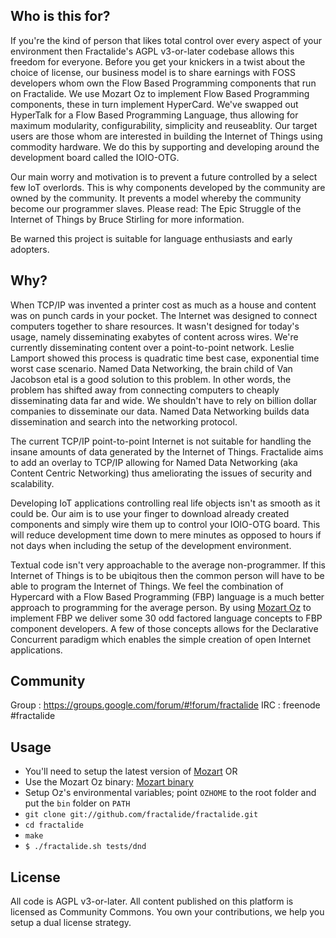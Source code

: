 Who is this for?
--------
If you're the kind of person that likes total control over every aspect of your environment then Fractalide's AGPL v3-or-later codebase allows this freedom for everyone. Before you get your knickers in a twist about the choice of license, our business model is to share earnings with FOSS developers whom own the Flow Based Programming components that run on Fractalide. We use Mozart Oz to implement Flow Based Programming components, these in turn implement HyperCard. We've swapped out HyperTalk for a Flow Based Programming Language, thus allowing for maximum modularity, configurability, simplicity and reuseablity. Our target users are those whom are interested in building the Internet of Things using commodity hardware. We do this by supporting and developing around the development board called the IOIO-OTG.

Our main worry and motivation is to prevent a future controlled by a select few IoT overlords. This is why components developed by the community are owned by the community. It prevents a model whereby the community become our programmer slaves. Please read: The Epic Struggle of the Internet of Things by Bruce Stirling for more information.

Be warned this project is suitable for language enthusiasts and early adopters.

Why?
-----
When TCP/IP was invented a printer cost as much as a house and content was on punch cards in your pocket. The Internet was designed to connect computers together to share resources. It wasn't designed for today's usage, namely disseminating exabytes of content across wires. We're currently disseminating content over a point-to-point network. Leslie Lamport showed this process is quadratic time best case, exponential time worst case scenario. Named Data Networking, the brain child of Van Jacobson etal is a good solution to this problem. In other words, the problem has shifted away from connecting computers to cheaply disseminating data far and wide. We shouldn't have to rely on billion dollar companies to disseminate our data. Named Data Networking builds data dissemination and search into the networking protocol.

The current TCP/IP point-to-point Internet is not suitable for handling the insane amounts of data generated by the Internet of Things. Fractalide aims to add an overlay to TCP/IP allowing for Named Data Networking (aka Content Centric Networking) thus ameliorating the issues of security and scalability.

Developing IoT applications controlling real life objects isn't as smooth as it could be. Our aim is to use your finger to download already created components and simply wire them up to control your IOIO-OTG board. This will reduce development time down to mere minutes as opposed to hours if not days when including the setup of the development environment.

Textual code isn't very approachable to the average non-programmer. If this Internet of Things is to be ubiqitous then the common person will have to be able to program the Internet of Things. We feel the combination of Hypercard with a Flow Based Programming (FBP) language is a much better approach to programming for the average person. By using [Mozart Oz](http://www.mozart-oz.org) to implement FBP we deliver some 30 odd factored language concepts to FBP component developers. A few of those concepts allows for the Declarative Concurrent paradigm which enables the simple creation of open Internet applications. 

Community
--------
Group : https://groups.google.com/forum/#!forum/fractalide
IRC   : freenode #fractalide

Usage
-----

* You'll need to setup the latest version of [Mozart](http://www.github.com/mozart/mozart2) OR
* Use the Mozart Oz binary: [Mozart binary](http://sourceforge.net/projects/mozart-oz/files/v2.0.0-alpha.0/)
* Setup Oz's environmental variables; point `OZHOME` to the root folder and put the `bin` folder on `PATH`
* `git clone git://github.com/fractalide/fractalide.git`
* `cd fractalide`
* `make`
* `$ ./fractalide.sh tests/dnd`

License
--------
All code is AGPL v3-or-later.
All content published on this platform is licensed as Community Commons.
You own your contributions, we help you setup a dual license strategy.
